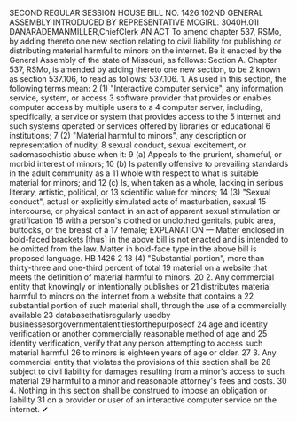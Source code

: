 SECOND REGULAR SESSION
HOUSE BILL NO. 1426
102ND GENERAL ASSEMBLY
INTRODUCED BY REPRESENTATIVE MCGIRL.
3040H.01I DANARADEMANMILLER,ChiefClerk
AN ACT
To amend chapter 537, RSMo, by adding thereto one new section relating to civil liability for
publishing or distributing material harmful to minors on the internet.
Be it enacted by the General Assembly of the state of Missouri, as follows:
Section A. Chapter 537, RSMo, is amended by adding thereto one new section, to be
2 known as section 537.106, to read as follows:
537.106. 1. As used in this section, the following terms mean:
2 (1) "Interactive computer service", any information service, system, or access
3 software provider that provides or enables computer access by multiple users to a
4 computer server, including, specifically, a service or system that provides access to the
5 internet and such systems operated or services offered by libraries or educational
6 institutions;
7 (2) "Material harmful to minors", any description or representation of nudity,
8 sexual conduct, sexual excitement, or sadomasochistic abuse when it:
9 (a) Appeals to the prurient, shameful, or morbid interest of minors;
10 (b) Is patently offensive to prevailing standards in the adult community as a
11 whole with respect to what is suitable material for minors; and
12 (c) Is, when taken as a whole, lacking in serious literary, artistic, political, or
13 scientific value for minors;
14 (3) "Sexual conduct", actual or explicitly simulated acts of masturbation, sexual
15 intercourse, or physical contact in an act of apparent sexual stimulation or gratification
16 with a person's clothed or unclothed genitals, pubic area, buttocks, or the breast of a
17 female;
EXPLANATION — Matter enclosed in bold-faced brackets [thus] in the above bill is not enacted and is
intended to be omitted from the law. Matter in bold-face type in the above bill is proposed language.
HB 1426 2
18 (4) "Substantial portion", more than thirty-three and one-third percent of total
19 material on a website that meets the definition of material harmful to minors.
20 2. Any commercial entity that knowingly or intentionally publishes or
21 distributes material harmful to minors on the internet from a website that contains a
22 substantial portion of such material shall, through the use of a commercially available
23 databasethatisregularly usedby businessesorgovernmentalentitiesforthepurposeof
24 age and identity verification or another commercially reasonable method of age and
25 identity verification, verify that any person attempting to access such material harmful
26 to minors is eighteen years of age or older.
27 3. Any commercial entity that violates the provisions of this section shall be
28 subject to civil liability for damages resulting from a minor's access to such material
29 harmful to a minor and reasonable attorney's fees and costs.
30 4. Nothing in this section shall be construed to impose an obligation or liability
31 on a provider or user of an interactive computer service on the internet.
✔